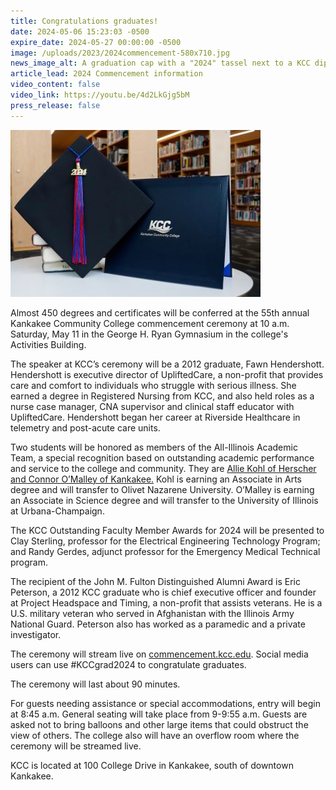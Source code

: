 ```yaml
---
title: Congratulations graduates!
date: 2024-05-06 15:23:03 -0500
expire_date: 2024-05-27 00:00:00 -0500
image: /uploads/2023/2024commencement-580x710.jpg
news_image_alt: A graduation cap with a "2024" tassel next to a KCC diploma holder
article_lead: 2024 Commencement information
video_content: false
video_link: https://youtu.be/4d2LkGjg5bM
press_release: false
---
```

![Graduation cap with &quot;2024&quot; tassel next to a KCC diploma holder](/uploads/2023/2024commencement-400x267.jpg "Graduation cap with &quot;2024&quot; tassel next to a KCC diploma holder")

Almost 450 degrees and certificates will be conferred at the 55th annual Kankakee Community College commencement ceremony at 10 a.m. Saturday, May 11 in the George H. Ryan Gymnasium in the college's Activities Building.

The speaker at KCC’s ceremony will be a 2012 graduate, Fawn Hendershott. Hendershott is executive director of UpliftedCare, a non-profit that provides care and comfort to individuals who struggle with serious illness. She earned a degree in Registered Nursing from KCC, and also held roles as a nurse case manager, CNA supervisor and clinical staff educator with UpliftedCare. Hendershott began her career at Riverside Healthcare in telemetry and post-acute care units.

Two students will be honored as members of the All-Illinois Academic Team, a special recognition based on outstanding academic performance and service to the college and community. They are [Allie Kohl of Herscher and Connor O’Malley of Kankakee.]() Kohl is earning an Associate in Arts degree and will transfer to Olivet Nazarene University. O’Malley is earning an Associate in Science degree and will transfer to the University of Illinois at Urbana-Champaign.

The KCC Outstanding Faculty Member Awards for 2024 will be presented to Clay Sterling, professor for the Electrical Engineering Technology Program; and Randy Gerdes, adjunct professor for the Emergency Medical Technical program.

The recipient of the John M. Fulton Distinguished Alumni Award is Eric Peterson, a 2012 KCC graduate who is chief executive officer and founder at Project Headspace and Timing, a non-profit that assists veterans. He is a U.S. military veteran who served in Afghanistan with the Illinois Army National Guard. Peterson also has worked as a paramedic and a private investigator.

The ceremony will stream live on [commencement.kcc.edu](https://commencement.kcc.edu). Social media users can use \#KCCgrad2024 to congratulate graduates.

The ceremony will last about 90 minutes.

For guests needing assistance or special accommodations, entry will begin at 8:45 a.m. General seating will take place from 9-9:55 a.m. Guests are asked not to bring balloons and other large items that could obstruct the view of others. The college also will have an overflow room where the ceremony will be streamed live.

KCC is located at 100 College Drive in Kankakee, south of downtown Kankakee.
